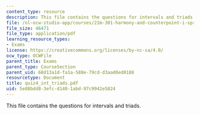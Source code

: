```yaml
---
content_type: resource
description: This file contains the questions for intervals and triads.
file: /ol-ocw-studio-app/courses/21m-301-harmony-and-counterpoint-i-spring-2005/5e88bdd83efcd1401abd97c9942e5824_quiz4_int_triads.pdf
file_size: 46471
file_type: application/pdf
learning_resource_types:
- Exams
license: https://creativecommons.org/licenses/by-nc-sa/4.0/
ocw_type: OCWFile
parent_title: Exams
parent_type: CourseSection
parent_uid: 68d13a1d-fa1a-588e-79cd-d3aad0ed0188
resourcetype: Document
title: quiz4_int_triads.pdf
uid: 5e88bdd8-3efc-d140-1abd-97c9942e5824
---
```

This file contains the questions for intervals and triads.